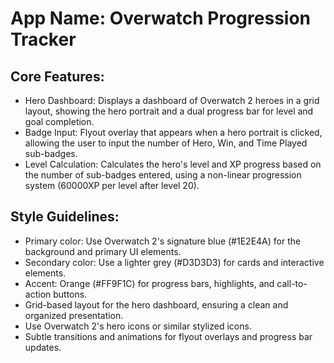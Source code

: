 # **App Name**: Overwatch Progression Tracker

## Core Features:

- Hero Dashboard: Displays a dashboard of Overwatch 2 heroes in a grid layout, showing the hero portrait and a dual progress bar for level and goal completion.
- Badge Input: Flyout overlay that appears when a hero portrait is clicked, allowing the user to input the number of Hero, Win, and Time Played sub-badges.
- Level Calculation: Calculates the hero's level and XP progress based on the number of sub-badges entered, using a non-linear progression system (60000XP per level after level 20).

## Style Guidelines:

- Primary color: Use Overwatch 2's signature blue (#1E2E4A) for the background and primary UI elements.
- Secondary color: Use a lighter grey (#D3D3D3) for cards and interactive elements.
- Accent: Orange (#FF9F1C) for progress bars, highlights, and call-to-action buttons.
- Grid-based layout for the hero dashboard, ensuring a clean and organized presentation.
- Use Overwatch 2's hero icons or similar stylized icons.
- Subtle transitions and animations for flyout overlays and progress bar updates.